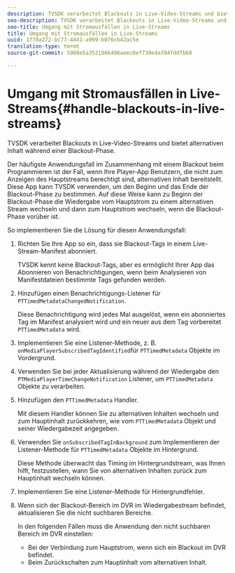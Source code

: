 ```yaml
---
description: TVSDK verarbeitet Blackouts in Live-Video-Streams und bietet alternativen Inhalt während einer Blackout-Phase.
seo-description: TVSDK verarbeitet Blackouts in Live-Video-Streams und bietet alternativen Inhalt während einer Blackout-Phase.
seo-title: Umgang mit Stromausfällen in Live-Streams
title: Umgang mit Stromausfällen in Live-Streams
uuid: 1f70a272-bc77-4d41-a999-b076cb42ac5e
translation-type: tm+mt
source-git-commit: 5908e5a3521966496aeec0ef730e4a704fddfb68

---
```



# Umgang mit Stromausfällen in Live-Streams{#handle-blackouts-in-live-streams}

TVSDK verarbeitet Blackouts in Live-Video-Streams und bietet alternativen Inhalt während einer Blackout-Phase.

Der häufigste Anwendungsfall im Zusammenhang mit einem Blackout beim Programmieren ist der Fall, wenn Ihre Player-App Benutzern, die nicht zum Anzeigen des Hauptstreams berechtigt sind, alternativen Inhalt bereitstellt. Diese App kann TVSDK verwenden, um den Beginn und das Ende der Blackout-Phase zu bestimmen. Auf diese Weise kann zu Beginn der Blackout-Phase die Wiedergabe vom Hauptstrom zu einem alternativen Stream wechseln und dann zum Hauptstrom wechseln, wenn die Blackout-Phase vorüber ist.

So implementieren Sie die Lösung für diesen Anwendungsfall:

1. Richten Sie Ihre App so ein, dass sie Blackout-Tags in einem Live-Stream-Manifest abonniert.

   TVSDK kennt keine Blackout-Tags, aber es ermöglicht Ihrer App das Abonnieren von Benachrichtigungen, wenn beim Analysieren von Manifestdateien bestimmte Tags gefunden werden.
1. Hinzufügen einen Benachrichtigungs-Listener für `PTTimedMetadataChangedNotification`.

   Diese Benachrichtigung wird jedes Mal ausgelöst, wenn ein abonniertes Tag im Manifest analysiert wird und ein neuer aus dem Tag vorbereitet `PTTimedMetadata` wird.

1. Implementieren Sie eine Listener-Methode, z. B. `onMediaPlayerSubscribedTagIdentified`für `PTTimedMetadata` Objekte im Vordergrund.

1. Verwenden Sie bei jeder Aktualisierung während der Wiedergabe den `PTMediaPlayerTimeChangeNotification` Listener, um `PTTimedMetadata` Objekte zu verarbeiten.

1. Hinzufügen den `PTTimedMetadata` Handler.

   Mit diesem Handler können Sie zu alternativen Inhalten wechseln und zum Hauptinhalt zurückkehren, wie vom `PTTimedMetadata` Objekt und seiner Wiedergabezeit angegeben.

1. Verwenden Sie `onSubscribedTagInBackground` zum Implementieren der Listener-Methode für `PTTimedMetadata` Objekte im Hintergrund.

   Diese Methode überwacht das Timing im Hintergrundstream, was Ihnen hilft, festzustellen, wann Sie von alternativen Inhalten zurück zum Hauptinhalt wechseln können.

1. Implementieren Sie eine Listener-Methode für Hintergrundfehler.
1. Wenn sich der Blackout-Bereich im DVR im Wiedergabestream befindet, aktualisieren Sie die nicht suchbaren Bereiche.

   In den folgenden Fällen muss die Anwendung den nicht suchbaren Bereich im DVR einstellen:

   * Bei der Verbindung zum Hauptstrom, wenn sich ein Blackout im DVR befindet.
   * Beim Zurückschalten zum Hauptinhalt vom alternativen Inhalt.

